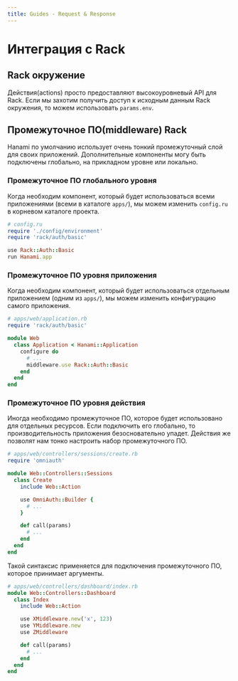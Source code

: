 ```yaml
---
title: Guides - Request & Response
---
```


# Интеграция с Rack

## Rack окружение

Действия(actions) просто предоставляют высокоуровневый API для Rack.
Если мы захотим получить доступ к исходным данным Rack окружения, то можем использовать `params.env`.

## Промежуточное ПО(middleware) Rack

Hanami по умолчанию использует очень тонкий промежуточный слой для своих приложений.
Дополнительные компоненты могу быть подключены глобально, на прикладном уровне или локально.

### Промежуточное ПО глобального уровня

Когда необходим компонент, который будет использоваться всеми приложениями (всеми в каталоге `apps/`), мы можем изменить `config.ru` в корневом каталоге проекта.

```ruby
# config.ru
require './config/environment'
require 'rack/auth/basic'

use Rack::Auth::Basic
run Hanami.app
```

### Промежуточное ПО уровня приложения

Когда необходим компонент, который будет использоваться отдельным приложением (одним из `apps/`), мы можем изменить  конфигурацию самого приложения.

```ruby
# apps/web/application.rb
require 'rack/auth/basic'

module Web
  class Application < Hanami::Application
    configure do
      # ...
      middleware.use Rack::Auth::Basic
    end
  end
end
```

### Промежуточное ПО уровня действия

Иногда необходимо промежуточное ПО, которое будет использовано для отдельных ресурсов.
Если подключить его глобально, то производительность приложения безосновательно упадет.
Действия же позволят нам тонко настроить набор промежуточного ПО.

```ruby
# apps/web/controllers/sessions/create.rb
require 'omniauth'

module Web::Controllers::Sessions
  class Create
    include Web::Action

    use OmniAuth::Builder {
      # ...
    }

    def call(params)
      # ...
    end
  end
end
```

Такой синтаксис применяется для подключения промежуточного ПО, которое принимает аргументы.

```ruby
# apps/web/controllers/dashboard/index.rb
module Web::Controllers::Dashboard
  class Index
    include Web::Action

    use XMiddleware.new('x', 123)
    use YMiddleware.new
    use ZMiddleware

    def call(params)
      # ...
    end
  end
end
```
